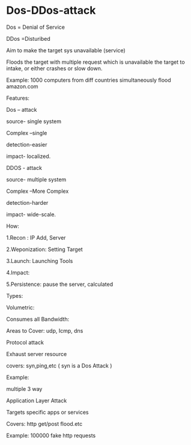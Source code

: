 # Dos-DDos-attack
Dos = Denial of Service

DDos =Disturibed

Aim to make the target sys unavailable (service)

Floods the target with multiple request which is unavailable the target to intake, or either crashes or slow down.

Example: 1000 computers from diff countries simultaneously flood amazon.com

Features:

Dos – attack

source- single system 

Complex –single

detection-easier

impact- localized.


DDOS - attack 

source- multiple system 

Complex –More Complex

detection-harder 

impact- wide-scale.

How: 

1.Recon : IP Add, Server 

2.Weponization: Setting Target

3.Launch: Launching Tools

4.Impact:

5.Persistence: pause the server, calculated 


Types:

Volumetric:

Consumes all Bandwidth:

Areas to Cover: udp, Icmp, dns

Protocol attack

Exhaust server resource

covers: syn,ping,etc ( syn is a Dos Attack )

Example:

multiple 3 way 

Application Layer Attack

Targets specific apps or services

Covers: http get/post flood.etc

Example: 100000 fake http requests
